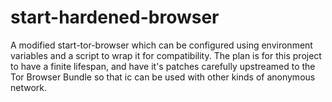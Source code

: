 # start-hardened-browser

A modified start-tor-browser which can be configured using environment variables
and a script to wrap it for compatibility. The plan is for this project to have
a finite lifespan, and have it's patches carefully upstreamed to the Tor Browser
Bundle so that ic can be used with other kinds of anonymous network.
